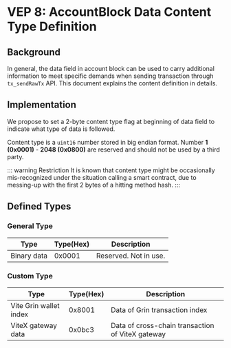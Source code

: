 # VEP 8: AccountBlock Data Content Type Definition

## Background

In general, the data field in account block can be used to carry additional information to meet specific demands when sending transaction through `tx_sendRawTx` API. 
This document explains the content definition in details.

## Implementation

We propose to set a 2-byte content type flag at beginning of data field to indicate what type of data is followed. 

Content type is a `uint16` number stored in big endian format. Number **1 (0x0001)** - **2048 (0x0800)** are reserved and should not be used by a third party.

::: warning Restriction
It is known that content type might be occasionally mis-recognized under the situation calling a smart contract, due to messing-up with the first 2 bytes of a hitting method hash.
:::

## Defined Types

### General Type
| Type | Type(Hex) | Description |
| --- | --- | --- |
| Binary data | 0x0001 | Reserved. Not in use. |

### Custom Type
| Type | Type(Hex) | Description |
| --- | --- | --- |
| Vite Grin wallet index | 0x8001 | Data of Grin transaction index |
| ViteX gateway data | 0x0bc3 | Data of cross-chain transaction of ViteX gateway |
